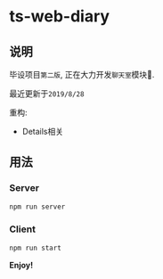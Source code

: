# ts-web-diary

## 说明

毕设项目`第二版`,  正在大力开发`聊天室`模块🚧.

最近更新于`2019/8/28`

重构:

- Details相关

## 用法

### Server

```bash
npm run server
```

### Client

```bash
npm run start
```

**Enjoy!**